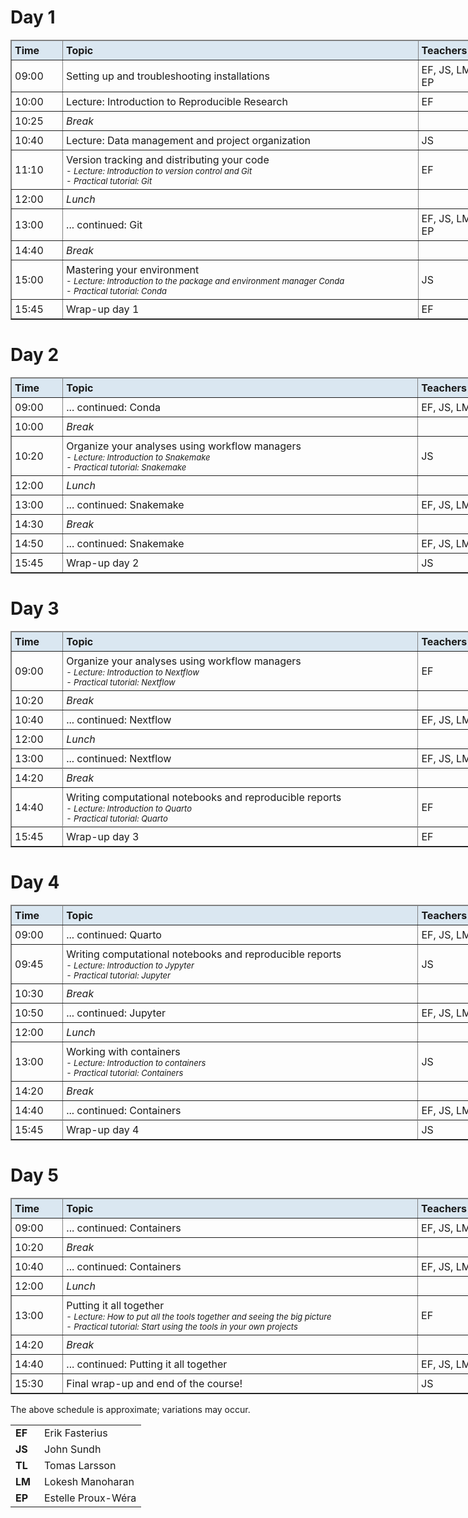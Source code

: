 <h1>Day 1</h1>

<table border="1;" class="table table-hover table-condensed" style="width:800px;">
    <thead style="background-color:#DAE7F1">
        <tr>
            <td style="padding:5px; width:75px"><font size="3"><b>Time </b> </font></td>
            <td style="padding:5px; width:625px"><font size="3"><b>Topic </b> </font></td>
            <td style="padding:5px; width:145px"><font size="3"><b>Teachers </b> </font></td>
        </tr>
    </thead>
    <tbody>
        <tr>
            <td style="padding:5px"><font size="3">09:00 </font></td>
            <td style="padding:5px"><font size="3">Setting up and troubleshooting installations </font></td>
            <td style="padding:5px"><font size="3">EF, JS, LM, TL, EP </font></td>
        </tr>
        <tr>
            <td style="padding:5px"><font size="3">10:00 </font></td>
            <td style="padding:5px"><font size="3">Lecture: Introduction to Reproducible Research </font></td>
            <td style="padding:5px"><font size="3">EF </font></td>
        </tr>
        <tr>
            <td style="padding:5px"><font size="3">10:25 </font></td>
            <td style="padding:5px"><font size="3"><em>Break</em> </font></td>
            <td style="padding:5px">&nbsp;</td>
        </tr>
        <tr>
            <td style="padding:5px"><font size="3">10:40</font></td>
            <td style="padding:5px"><font size="3">Lecture: Data management and project organization</font></td>
            <td style="padding:5px"><font size="3">JS</font></td>
        </tr>
        <tr>
            <td style="padding:5px"><font size="3">11:10 </font></td>
            <td style="padding:5px"><font size="3">Version tracking and distributing your code<br />
            <font size="2"><i>- Lecture: Introduction to version control and Git<br />
            - Practical tutorial: Git </i></font></font></td>
            <td style="padding:5px"><font size="3">EF </font></td>
        </tr>
        <tr>
            <td style="padding:5px"><font size="3">12:00 </font></td>
            <td style="padding:5px"><em><font size="3">Lunch </font></em></td>
            <td style="padding:5px">&nbsp;</td>
        </tr>
        <tr>
            <td style="padding:5px"><font size="3">13:00 </font></td>
            <td style="padding:5px"><font size="3">... continued: Git</font></td>
            <td style="padding:5px"><font size="3">EF, JS, LM, TL, EP</font></td>
        </tr>
        <tr>
            <td style="padding:5px"><font size="3">14:40</font></td>
            <td style="padding:5px"><font size="3"><em>Break</em> </font></td>
            <td style="padding:5px">&nbsp;</td>
        </tr>
        <tr>
            <td style="padding:5px"><font size="3">15:00</font></td>
            <td style="padding:5px"><font size="3">Mastering your environment<br />
            <font size="2"><i>- Lecture: Introduction to the package and environment manager Conda<br />
            - Practical tutorial: Conda </i> </font></font></td>
            <td style="padding:5px"><font size="3">JS</font></td>
        </tr>
        <tr>
            <td style="padding:5px"><font size="3">15:45 </font></td>
            <td style="padding:5px"><font size="3">Wrap-up day 1 </font></td>
            <td style="padding:5px"><font size="3">EF </font></td>
        </tr>
    </tbody>
</table>

<h1>Day 2</h1>

<table border="1;" class="table table-hover table-condensed" style="width:800px;">
    <thead style="background-color:#DAE7F1">
        <tr>
            <td style="padding:5px; width:75px"><font size="3"><b>Time </b> </font></td>
            <td style="padding:5px; width:625px"><font size="3"><b>Topic </b> </font></td>
            <td style="padding:5px; width:145px"><font size="3"><b>Teachers </b> </font></td>
        </tr>
    </thead>
    <tbody>
        <tr>
            <td style="padding:5px"><font size="3">09:00 </font></td>
            <td style="padding:5px"><font size="3">... continued: Conda</font></td>
            <td style="padding:5px"><font size="3">EF, JS, LM, TL, EP </font></td>
        </tr>
        <tr>
            <td style="padding:5px"><font size="3">10:00 </font></td>
            <td style="padding:5px"><em><font size="3">Break </font></em></td>
            <td style="padding:5px">&nbsp;</td>
        </tr>
        <tr>
            <td style="padding:5px"><font size="3">10:20 </font></td>
            <td style="padding:5px"><font size="3">Organize your analyses using workflow managers<br />
            <font size="2"><i>- Lecture: Introduction to Snakemake<br />
            - Practical tutorial: Snakemake </i> </font></font></td>
            <td style="padding:5px"><font size="3">JS </font></td>
        </tr>
        <tr>
            <td style="padding:5px"><font size="3">12:00 </font></td>
            <td style="padding:5px"><em><font size="3">Lunch </font></em></td>
            <td style="padding:5px">&nbsp;</td>
        </tr>
        <tr>
            <td style="padding:5px"><font size="3">13:00 </font></td>
            <td style="padding:5px"><font size="3">... continued: Snakemake</font></td>
            <td style="padding:5px"><font size="3">EF, JS, LM, TL, EP</font></td>
        </tr>
        <tr>
            <td style="padding:5px"><font size="3">14:30 </font></td>
            <td style="padding:5px"><em><font size="3">Break </font></em></td>
            <td style="padding:5px">&nbsp;</td>
        </tr>
        <tr>
            <td style="padding:5px"><font size="3">14:50 </font></td>
            <td style="padding:5px"><font size="3">... continued: Snakemake</font></td>
            <td style="padding:5px"><font size="3">EF, JS, LM, TL, EP </font></td>
        </tr>
        <tr>
            <td style="padding:5px"><font size="3">15:45 </font></td>
            <td style="padding:5px"><font size="3">Wrap-up day 2 </font></td>
            <td style="padding:5px"><font size="3">JS </font></td>
        </tr>
    </tbody>
</table>

<h1>Day 3</h1>

<table border="1;" class="table table-hover table-condensed" style="width:800px;">
    <thead style="background-color:#DAE7F1">
        <tr>
            <td style="padding:5px; width:75px"><font size="3"><b>Time </b> </font></td>
            <td style="padding:5px; width:625px"><font size="3"><b>Topic </b> </font></td>
            <td style="padding:5px; width:145px"><font size="3"><b>Teachers </b> </font></td>
        </tr>
    </thead>
    <tbody>
        <tr>
            <td style="padding:5px"><font size="3">09:00 </font></td>
            <td style="padding:5px"><font size="3">Organize your analyses using workflow managers<br />
            <font size="2"><i>- Lecture: Introduction to Nextflow<br />
            - Practical tutorial: Nextflow </i> </font></font></td>
            <td style="padding:5px"><font size="3">EF </font></td>
        </tr>
        <tr>
            <td style="padding:5px"><font size="3">10:20 </font></td>
            <td style="padding:5px"><em><font size="3">Break </font></em></td>
            <td style="padding:5px">&nbsp;</td>
        </tr>
        <tr>
            <td style="padding:5px"><font size="3">10:40 </font></td>
            <td style="padding:5px"><font size="3">... continued: Nextflow</font></td>
            <td style="padding:5px"><font size="3">EF, JS, LM, TL, EP </font></td>
        </tr>
        <tr>
            <td style="padding:5px"><font size="3">12:00 </font></td>
            <td style="padding:5px"><em><font size="3">Lunch </font></em></td>
            <td style="padding:5px">&nbsp;</td>
        </tr>
        <tr>
            <td style="padding:5px"><font size="3">13:00 </font></td>
            <td style="padding:5px"><font size="3">... continued: Nextflow</font></td>
            <td style="padding:5px"><font size="3">EF, JS, LM, TL, EP </font></td>
        </tr>
        <tr>
        </tr>
        <tr>
            <td style="padding:5px"><font size="3">14:20 </font></td>
            <td style="padding:5px"><em><font size="3">Break </font></em></td>
            <td style="padding:5px">&nbsp;</td>
        </tr>
        <tr>
            <td style="padding:5px"><font size="3">14:40 </font></td>
            <td style="padding:5px"><font size="3">Writing computational notebooks and reproducible reports<br />
            <font size="2"><i>- Lecture: Introduction to Quarto<br />
            - Practical tutorial: Quarto </i> </font></font></td>
            <td style="padding:5px"><font size="3">EF </font></td>
        </tr>
        <tr>
        </tr>
        <tr>
            <td style="padding:5px"><font size="3">15:45 </font></td>
            <td style="padding:5px"><font size="3">Wrap-up day 3 </font></td>
            <td style="padding:5px"><font size="3">EF </font></td>
        </tr>
    </tbody>
</table>

<h1>Day 4</h1>

<table border="1;" class="table table-hover table-condensed" style="width:800px;">
    <thead style="background-color:#DAE7F1">
        <tr>
            <td style="padding:5px; width:75px"><font size="3"><b>Time </b> </font></td>
            <td style="padding:5px; width:625px"><font size="3"><b>Topic </b> </font></td>
            <td style="padding:5px; width:145px"><font size="3"><b>Teachers </b> </font></td>
        </tr>
    </thead>
    <tbody>
        <tr>
            <td style="padding:5px"><font size="3">09:00 </font></td>
            <td style="padding:5px"><font size="3">... continued: Quarto</font></td>
            <td style="padding:5px"><font size="3">EF, JS, LM, TL, EP </font></td>
        </tr>
        <tr>
            <td style="padding:5px"><font size="3">09:45 </font></td>
            <td style="padding:5px"><font size="3">Writing computational notebooks and reproducible reports<br />
            <font size="2"><i>- Lecture: Introduction to Jypyter<br />
            - Practical tutorial: Jupyter </i></font></font></td>
            <td style="padding:5px"><font size="3">JS </font></td>
        </tr>
        <tr>
            <td style="padding:5px"><font size="3">10:30 </font></td>
            <td style="padding:5px"><em><font size="3">Break </font></em></td>
            <td style="padding:5px">&nbsp;</td>
        </tr>
        <tr>
            <td style="padding:5px"><font size="3">10:50 </font></td>
            <td style="padding:5px"><font size="3">... continued: Jupyter</font></td>
            <td style="padding:5px"><font size="3">EF, JS, LM, TL, EP </font></td>
        </tr>
        <tr>
            <td style="padding:5px"><font size="3">12:00 </font></td>
            <td style="padding:5px"><em><font size="3">Lunch </font></em></td>
            <td style="padding:5px">&nbsp;</td>
        </tr>
        <tr>
            <td style="padding:5px"><font size="3">13:00 </font></td>
            <td style="padding:5px"><font size="3">Working with containers<br />
            <font size="2"><i>- Lecture: Introduction to containers<br />
            - Practical tutorial: Containers </i></font></font></td>
            <td style="padding:5px"><font size="3">JS </font></td>
        </tr>
        <tr>
            <td style="padding:5px"><font size="3">14:20</font></td>
            <td style="padding:5px"><em><font size="3">Break </font></em></td>
            <td style="padding:5px">&nbsp;</td>
        </tr>
        <tr>
            <td style="padding:5px"><font size="3">14:40</font></td>
            <td style="padding:5px"><font size="3">... continued: Containers</font></td>
            <td style="padding:5px"><font size="3">EF, JS, LM, TL, EP </font></td>
        </tr>
        <tr>
        </tr>
        <tr>
            <td style="padding:5px"><font size="3">15:45 </font></td>
            <td style="padding:5px"><font size="3">Wrap-up day 4 </font></td>
            <td style="padding:5px"><font size="3">JS </font></td>
        </tr>
    </tbody>
</table>

<h1>Day 5</h1>

<table border="1;" class="table table-hover table-condensed" style="width:800px;">
    <thead style="background-color:#DAE7F1">
        <tr>
            <td style="padding:5px; width:75px"><font size="3"><b>Time </b> </font></td>
            <td style="padding:5px; width:625px"><font size="3"><b>Topic </b> </font></td>
            <td style="padding:5px; width:145px"><font size="3"><b>Teachers </b> </font></td>
        </tr>
    </thead>
    <tbody>
        <tr>
            <td style="padding:5px"><font size="3">09:00 </font></td>
            <td style="padding:5px"><font size="3">... continued: Containers </font></td>
            <td style="padding:5px"><font size="3">EF, JS, LM, TL, EP </font></td>
        </tr>
        <tr>
            <td style="padding:5px"><font size="3">10:20 </font></td>
            <td style="padding:5px"><em><font size="3">Break </font></em></td>
            <td style="padding:5px">&nbsp;</td>
        </tr>
        <tr>
            <td style="padding:5px"><font size="3">10:40 </font></td>
            <td style="padding:5px"><font size="3">... continued: Containers </font></td>
            <td style="padding:5px"><font size="3">EF, JS, LM, TL, EP </font></td>
        </tr>
        <tr>
            <td style="padding:5px"><font size="3">12:00 </font></td>
            <td style="padding:5px"><em><font size="3">Lunch </font></em></td>
            <td style="padding:5px">&nbsp;</td>
        </tr>
        <tr>
            <td style="padding:5px"><font size="3">13:00 </font></td>
            <td style="padding:5px"><font size="3">Putting it all together <font size="2"><br />
            <i>- Lecture: How to put all the tools together and seeing the big picture<br />
            - Practical tutorial: Start using the tools in your own projects </i></font></font></td>
            <td style="padding:5px"><font size="3">EF </font></td>
        </tr>
        <tr>
            <td style="padding:5px"><font size="3">14:20 </font></td>
            <td style="padding:5px"><em><font size="3">Break </font></em></td>
            <td style="padding:5px">&nbsp;</td>
        </tr>
        <tr>
            <td style="padding:5px"><font size="3">14:40 </font></td>
            <td style="padding:5px"><font size="3">... continued: Putting it all together</font></td>
            <td style="padding:5px"><font size="3">EF, JS, LM, TL, EP</font></td>
        </tr>
        <tr>
            <td style="padding:5px"><font size="3">15:30 </font></td>
            <td style="padding:5px"><font size="3">Final wrap-up and end of the course! </font></td>
            <td style="padding:5px"><font size="3">JS </font></td>
        </tr>
    </tbody>
</table>

<p>The above schedule is approximate; variations may occur.</p>

<table>
    <tbody>
        <tr>
            <td style="width:30px"><b>EF </b></td>
            <td>Erik Fasterius</td>
        </tr>
        <tr>
            <td><b>JS </b></td>
            <td>John Sundh</td>
        </tr>
        <tr>
            <td><b>TL </b></td>
            <td>Tomas Larsson</td>
        </tr>
        <tr>
            <td><b>LM </b></td>
            <td>Lokesh Manoharan</td>
        </tr>
        <tr>
            <td><b>EP </b></td>
            <td>Estelle Proux-W&eacute;ra</td>
        </tr>
    </tbody>
</table>
